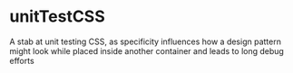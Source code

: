 # unitTestCSS
A stab at unit testing CSS, as specificity influences how a design pattern might look while placed inside another container and leads to long debug efforts
